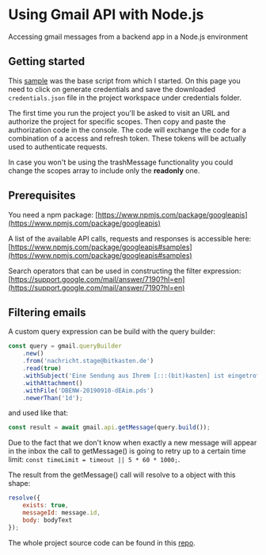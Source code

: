 # Using Gmail API with Node.js

Accessing gmail messages from a backend app in a Node.js environment

## Getting started

This [sample](https://developers.google.com/gmail/api/quickstart/nodejs) was the base script from which I started. On this page you need to click on generate credentials and save the downloaded `credentials.json` file in the project workspace under credentials folder.

The first time you run the project you'll be asked to visit an URL and authorize the project for specific scopes. Then copy and paste the authorization code in the console. The code will exchange the code for a combination of a access and refresh token. These tokens will be actually used to authenticate requests.

In case you won't be using the trashMessage functionality you could change the scopes array to include only the **readonly** one.

## Prerequisites

You need a npm package: [https://www.npmjs.com/package/googleapis](https://www.npmjs.com/package/googleapis)

A list of the available API calls, requests and responses is accessible here: [https://www.npmjs.com/package/googleapis#samples](https://www.npmjs.com/package/googleapis#samples)

Search operators that can be used in constructing the filter expression: [https://support.google.com/mail/answer/7190?hl=en](https://support.google.com/mail/answer/7190?hl=en)

## Filtering emails

A custom query expression can be build with the query builder:

```javascript
const query = gmail.queryBuilder
    .new()
    .from('nachricht.stage@bitkasten.de')
    .read(true)
    .withSubject('Eine Sendung aus Ihrem [:::(bit)kasten] ist eingetroffen')
    .withAttachment()
    .withFile('DBENW-20190910-dEAim.pds')
    .newerThan('1d');
```

and used like that:

```javascript
const result = await gmail.api.getMessage(query.build());
```

Due to the fact that we don't know when exactly a new message will appear in the inbox the call to getMessage() is going to retry up to a certain time limit: `const timeLimit = timeout || 5 * 60 * 1000;`.

The result from the getMessage() call will resolve to a object with this shape:

```javascript
resolve({
    exists: true,
    messageId: message.id,
    body: bodyText
});
```

The whole project source code can be found in this [repo](https://github.com/peter-stoyanov/gmail_connector).
